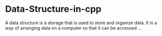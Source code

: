 # Data-Structure-in-cpp
A data structure is a storage that is used to store and organize data. It is a way of arranging data on a computer so that it can be accessed ...
